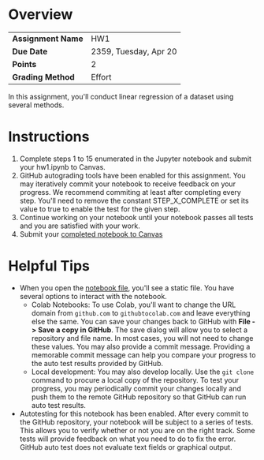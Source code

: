 <!---
# Assignment Feedback and Grade

| Rubric | Discussion | Grade |
|--------|------------|------:|
| Reqt 1 | Feedback   |   0.5 |
| Reqt 2 | Feedback   |   1.0 |
| Reqt 3 | Feedback   |   0.0 |

Grade: 

***
-->

# Overview
| | |
|-|-|
| __Assignment Name__ | HW1 |
| __Due Date__        | 2359, Tuesday, Apr 20 |
| __Points__          | 2 |
| __Grading Method__  | Effort |

In this assignment, you'll conduct linear regression of a dataset using several methods.

# Instructions

1. Complete steps 1 to 15 enumerated in the Jupyter notebook and submit your hw1.ipynb to Canvas.
2. GitHub autograding tools have been enabled for this assignment. You may iteratively commit your notebook to receive feedback on your progress. We recommend commiting at least after completing every step. You'll need to remove the constant STEP_X_COMPLETE or set its value to true to enable the test for the given step.
3. Continue working on your notebook until your notebook passes all tests and you are satisfied with your work.
4. Submit your [completed notebook to Canvas](https://lms.au.af.edu/courses/23009/assignments/192465)

# Helpful Tips

- When you open the [notebook file](./hw1.ipynb), you'll see a static file. You have several options to interact with the notebook.
  - Colab Notebooks: To use Colab, you'll want to change the URL domain from `github.com` to `githubtocolab.com` and leave everything else the same. You can save your changes back to GitHub with **File -> Save a copy in GitHub**. The save dialog will allow you to select a repository and file name. In most cases, you will not need to change these values. You may also provide a commit message. Providing a memorable commit message can help you compare your progress to the auto test results provided by GitHub.
  - Local development: You may also develop locally. Use the `git clone` command to procure a local copy of the repository. To test your progress, you may periodically commit your changes locally and push them to the remote GitHub repository so that GitHub can run auto test results.
- Autotesting for this notebook has been enabled. After every commit to the GitHub repository, your notebook will be subject to a series of tests. This allows you to verify whether or not you are on the right track. Some tests will provide feedback on what you need to do to fix the error. GitHub auto test does not evaluate text fields or graphical output.
